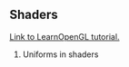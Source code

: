 ## Shaders

[Link to LearnOpenGL tutorial.](https://learnopengl.com/Getting-started/Shaders)

1.	Uniforms in shaders
